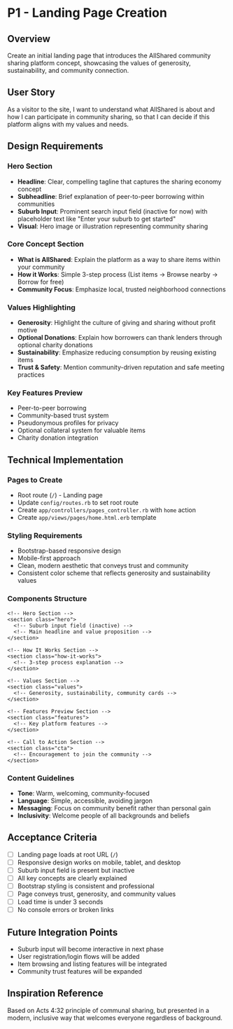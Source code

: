 # P1 - Landing Page Creation

## Overview
Create an initial landing page that introduces the AllShared community sharing platform concept, showcasing the values of generosity, sustainability, and community connection.

## User Story
As a visitor to the site, I want to understand what AllShared is about and how I can participate in community sharing, so that I can decide if this platform aligns with my values and needs.

## Design Requirements

### Hero Section
- **Headline**: Clear, compelling tagline that captures the sharing economy concept
- **Subheadline**: Brief explanation of peer-to-peer borrowing within communities
- **Suburb Input**: Prominent search input field (inactive for now) with placeholder text like "Enter your suburb to get started"
- **Visual**: Hero image or illustration representing community sharing

### Core Concept Section
- **What is AllShared**: Explain the platform as a way to share items within your community
- **How it Works**: Simple 3-step process (List items → Browse nearby → Borrow for free)
- **Community Focus**: Emphasize local, trusted neighborhood connections

### Values Highlighting
- **Generosity**: Highlight the culture of giving and sharing without profit motive
- **Optional Donations**: Explain how borrowers can thank lenders through optional charity donations
- **Sustainability**: Emphasize reducing consumption by reusing existing items
- **Trust & Safety**: Mention community-driven reputation and safe meeting practices

### Key Features Preview
- Peer-to-peer borrowing
- Community-based trust system
- Pseudonymous profiles for privacy
- Optional collateral system for valuable items
- Charity donation integration

## Technical Implementation

### Pages to Create
- Root route (`/`) - Landing page
- Update `config/routes.rb` to set root route
- Create `app/controllers/pages_controller.rb` with `home` action
- Create `app/views/pages/home.html.erb` template

### Styling Requirements
- Bootstrap-based responsive design
- Mobile-first approach
- Clean, modern aesthetic that conveys trust and community
- Consistent color scheme that reflects generosity and sustainability values

### Components Structure
```erb
<!-- Hero Section -->
<section class="hero">
  <!-- Suburb input field (inactive) -->
  <!-- Main headline and value proposition -->
</section>

<!-- How It Works Section -->
<section class="how-it-works">
  <!-- 3-step process explanation -->
</section>

<!-- Values Section -->
<section class="values">
  <!-- Generosity, sustainability, community cards -->
</section>

<!-- Features Preview Section -->
<section class="features">
  <!-- Key platform features -->
</section>

<!-- Call to Action Section -->
<section class="cta">
  <!-- Encouragement to join the community -->
</section>
```

### Content Guidelines
- **Tone**: Warm, welcoming, community-focused
- **Language**: Simple, accessible, avoiding jargon
- **Messaging**: Focus on community benefit rather than personal gain
- **Inclusivity**: Welcome people of all backgrounds and beliefs

## Acceptance Criteria
- [ ] Landing page loads at root URL (`/`)
- [ ] Responsive design works on mobile, tablet, and desktop
- [ ] Suburb input field is present but inactive
- [ ] All key concepts are clearly explained
- [ ] Bootstrap styling is consistent and professional
- [ ] Page conveys trust, generosity, and community values
- [ ] Load time is under 3 seconds
- [ ] No console errors or broken links

## Future Integration Points
- Suburb input will become interactive in next phase
- User registration/login flows will be added
- Item browsing and listing features will be integrated
- Community trust features will be expanded

## Inspiration Reference
Based on Acts 4:32 principle of communal sharing, but presented in a modern, inclusive way that welcomes everyone regardless of background.
